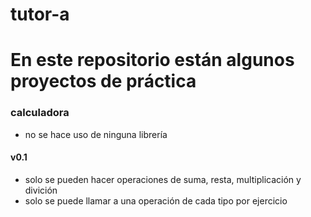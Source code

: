 # tutor-a
# En este repositorio están algunos proyectos de práctica 

### calculadora 

- no se hace uso de ninguna librería
#### v0.1
- solo se pueden hacer operaciones de suma, resta, multiplicación y divición
- solo se puede llamar a una operación de cada tipo por ejercicio
